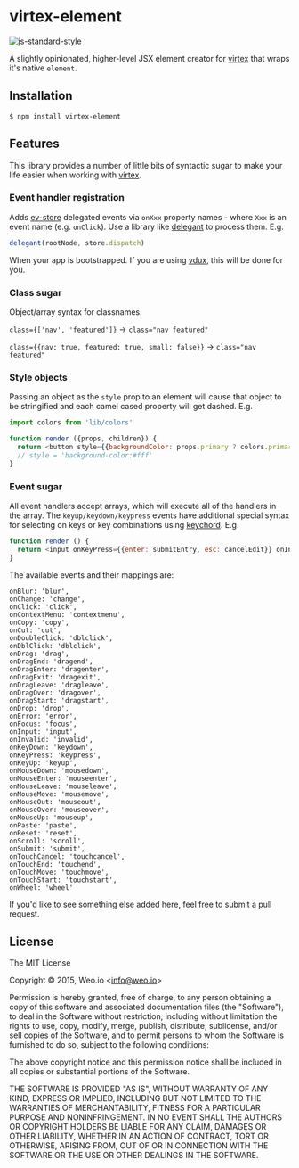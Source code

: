 
# virtex-element

[![js-standard-style](https://img.shields.io/badge/code%20style-standard-brightgreen.svg?style=flat)](https://github.com/feross/standard)

A slightly opinionated, higher-level JSX element creator for [virtex](https://github.com/ashaffer/virtex) that wraps it's native `element`.

## Installation

    $ npm install virtex-element

## Features

This library provides a number of little bits of syntactic sugar to make your life easier when working with [virtex](https://github.com/ashaffer/virtex).

### Event handler registration

Adds [ev-store](https://github.com/Raynos/ev-store) delegated events via `onXxx` property names - where `Xxx` is an event name (e.g. `onClick`).  Use a library like [delegant](https://github.com/ashaffer/delegant) to process them. E.g.

```javascript
delegant(rootNode, store.dispatch)
```

When your app is bootstrapped. If you are using [vdux](https://github.com/ashaffer/vdux), this will be done for you.

### Class sugar

Object/array syntax for classnames.

`class={['nav', 'featured']}` -> `class="nav featured"`

`class={{nav: true, featured: true, small: false}}` -> `class="nav featured"`

### Style objects

Passing an object as the `style` prop to an element will cause that object to be stringified and each camel cased property will get dashed. E.g.

```javascript
import colors from 'lib/colors'

function render ({props, children}) {
  return <button style={{backgroundColor: props.primary ? colors.primary : colors.accent}}>{children}</button>
  // style = 'background-color:#fff'
}
```

### Event sugar

All event handlers accept arrays, which will execute all of the handlers in the array. The `keyup/keydown/keypress` events have additional special syntax for selecting on keys or key combinations using [keychord](https://github.com/micro-js/keychord). E.g.

```javascript
function render () {
  return <input onKeyPress={{enter: submitEntry, esc: cancelEdit}} onInput={setText} />
}
```

The available events and their mappings are:

```
onBlur: 'blur',
onChange: 'change',
onClick: 'click',
onContextMenu: 'contextmenu',
onCopy: 'copy',
onCut: 'cut',
onDoubleClick: 'dblclick',
onDblClick: 'dblclick',
onDrag: 'drag',
onDragEnd: 'dragend',
onDragEnter: 'dragenter',
onDragExit: 'dragexit',
onDragLeave: 'dragleave',
onDragOver: 'dragover',
onDragStart: 'dragstart',
onDrop: 'drop',
onError: 'error',
onFocus: 'focus',
onInput: 'input',
onInvalid: 'invalid',
onKeyDown: 'keydown',
onKeyPress: 'keypress',
onKeyUp: 'keyup',
onMouseDown: 'mousedown',
onMouseEnter: 'mouseenter',
onMouseLeave: 'mouseleave',
onMouseMove: 'mousemove',
onMouseOut: 'mouseout',
onMouseOver: 'mouseover',
onMouseUp: 'mouseup',
onPaste: 'paste',
onReset: 'reset',
onScroll: 'scroll',
onSubmit: 'submit',
onTouchCancel: 'touchcancel',
onTouchEnd: 'touchend',
onTouchMove: 'touchmove',
onTouchStart: 'touchstart',
onWheel: 'wheel'
```

If you'd like to see something else added here, feel free to submit a pull request.



## License

The MIT License

Copyright &copy; 2015, Weo.io &lt;info@weo.io&gt;

Permission is hereby granted, free of charge, to any person obtaining a copy of this software and associated documentation files (the "Software"), to deal in the Software without restriction, including without limitation the rights to use, copy, modify, merge, publish, distribute, sublicense, and/or sell copies of the Software, and to permit persons to whom the Software is furnished to do so, subject to the following conditions:

The above copyright notice and this permission notice shall be included in all copies or substantial portions of the Software.

THE SOFTWARE IS PROVIDED "AS IS", WITHOUT WARRANTY OF ANY KIND, EXPRESS OR IMPLIED, INCLUDING BUT NOT LIMITED TO THE WARRANTIES OF MERCHANTABILITY, FITNESS FOR A PARTICULAR PURPOSE AND NONINFRINGEMENT. IN NO EVENT SHALL THE AUTHORS OR COPYRIGHT HOLDERS BE LIABLE FOR ANY CLAIM, DAMAGES OR OTHER LIABILITY, WHETHER IN AN ACTION OF CONTRACT, TORT OR OTHERWISE, ARISING FROM, OUT OF OR IN CONNECTION WITH THE SOFTWARE OR THE USE OR OTHER DEALINGS IN THE SOFTWARE.
